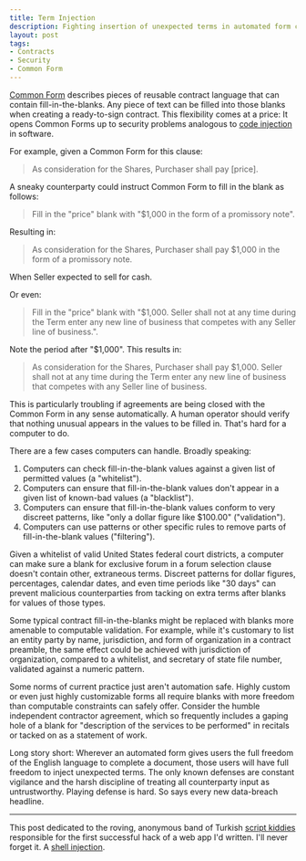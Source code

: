 ```yaml
---
title: Term Injection
description: Fighting insertion of unexpected terms in automated form contracts
layout: post
tags:
- Contracts
- Security
- Common Form
---
```


[Common Form][commonform] describes pieces of reusable contract language that can contain fill-in-the-blanks. Any piece of text can be filled into those blanks when creating a ready-to-sign contract. This flexibility comes at a price: It opens Common Forms up to security problems analogous to [code injection][code injection] in software.

For example, given a Common Form for this clause:

> As consideration for the Shares, Purchaser shall pay [price].

A sneaky counterparty could instruct Common Form to fill in the blank as follows:

> Fill in the "price" blank with "$1,000 in the form of a promissory note".

Resulting in:

> As consideration for the Shares, Purchaser shall pay $1,000 in the form of a promissory note.

When Seller expected to sell for cash.

Or even:

> Fill in the "price" blank with "$1,000. Seller shall not at any time during the Term enter any new line of business that competes with any Seller line of business.".

Note the period after "$1,000". This results in:

> As consideration for the Shares, Purchaser shall pay $1,000. Seller shall not at any time during the Term enter any new line of business that competes with any Seller line of business.

This is particularly troubling if agreements are being closed with the Common Form in any sense automatically. A human operator should verify that nothing unusual appears in the values to be filled in. That's hard for a computer to do.

There are a few cases computers can handle. Broadly speaking:

1. Computers can check fill-in-the-blank values against a given list of permitted values (a "whitelist").
2. Computers can ensure that fill-in-the-blank values don't appear in a given list of known-bad values (a "blacklist").
3. Computers can ensure that fill-in-the-blank values conform to very discreet patterns, like "only a dollar figure like $100.00" ("validation").
4. Computers can use patterns or other specific rules to remove parts of fill-in-the-blank values ("filtering").

Given a whitelist of valid United States federal court districts, a computer can make sure a blank for exclusive forum in a forum selection clause doesn't contain other, extraneous terms. Discreet patterns for dollar figures, percentages, calendar dates, and even time periods like "30 days" can prevent malicious counterparties from tacking on extra terms after blanks for values of those types.

Some typical contract fill-in-the-blanks might be replaced with blanks more amenable to computable validation. For example, while it's customary to list an entity party by name, jurisdiction, and form of organization in a contract preamble, the same effect could be achieved with jurisdiction of organization, compared to a whitelist, and secretary of state file number, validated against a numeric pattern.

Some norms of current practice just aren't automation safe. Highly custom or even just highly customizable forms all require blanks with more freedom than computable constraints can safely offer. Consider the humble independent contractor agreement, which so frequently includes a gaping hole of a blank for "description of the services to be performed" in recitals or tacked on as a statement of work.

Long story short: Wherever an automated form gives users the full freedom of the English language to complete a document, those users will have full freedom to inject unexpected terms. The only known defenses are constant vigilance and the harsh discipline of treating all counterparty input as untrustworthy. Playing defense is hard. So says every new data-breach headline.

---

This post dedicated to the roving, anonymous band of Turkish [script kiddies][script-kiddie] responsible for the first successful hack of a web app I'd written. I'll never forget it. A [shell injection][shell-injection].

[script-kiddie]: https://en.wikipedia.org/wiki/Script_kiddie
[commonform]: https://commonform.github.io
[code injection]: https://en.wikipedia.org/wiki/Code_injection
[shell-injection]: https://en.wikipedia.org/wiki/Code_injection#Shell_injection
